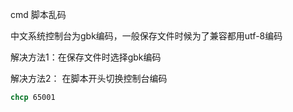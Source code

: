 cmd 脚本乱码

中文系统控制台为gbk编码，一般保存文件时候为了兼容都用utf-8编码

解决方法1：在保存文件时选择gbk编码

解决方法2： 在脚本开头切换控制台编码

```cmd
chcp 65001

```